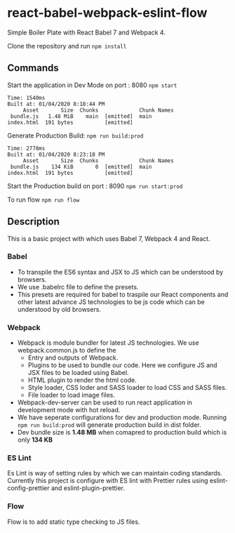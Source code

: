 # react-babel-webpack-eslint-flow
Simple Boiler Plate with React Babel 7 and Webpack 4. 

Clone the repository and run `npm install`

## Commands 

Start the application in Dev Mode on port : 8080
`npm start`

```
Time: 1540ms
Built at: 01/04/2020 8:18:44 PM
     Asset       Size  Chunks             Chunk Names
 bundle.js   1.48 MiB    main  [emitted]  main
index.html  191 bytes          [emitted]
```

Generate Production Build:
`npm run build:prod`

```
Time: 2778ms
Built at: 01/04/2020 8:23:18 PM
     Asset       Size  Chunks             Chunk Names
 bundle.js    134 KiB       0  [emitted]  main       
index.html  191 bytes          [emitted]
```

Start the Production build on port : 8090
`npm run start:prod`

To run flow
`npm run flow`

## Description

This is a basic project with which uses Babel 7, Webpack 4 and React.

### Babel
- To transpile the ES6 syntax and JSX to JS which can be understood by browsers. 
- We use .babelrc file to define the presets. 
- This presets are required for babel to traspile our React components and other latest advance JS technologies to be js code which can be understood by old browsers.

### Webpack
- Webpack is module bundler for latest JS technologies. We use webpack.common.js to define the 
   - Entry and outputs of Webpack.
   - Plugins to be used to bundle our code. Here we configure JS and JSX files to be loaded using Babel.
   - HTML plugin to render the html code.
   - Style loader, CSS loder and SASS loader to load CSS and SASS files.
   - File loader to load image files.
- Webpack-dev-server can be used to run react application in development mode with hot reload. 
- We have seperate configurations for dev and production mode. Running `npm run build:prod` will generate production build in dist folder. 
- Dev bundle size is **1.48 MB** when comapred to production build which is only **134 KB**

### ES Lint
Es Lint is way of setting rules by which we can maintain coding standards. Currently this project is configure with ES lint with Prettier rules using eslint-config-prettier and eslint-plugin-prettier.

### Flow
Flow is to add static type checking to JS files. 
